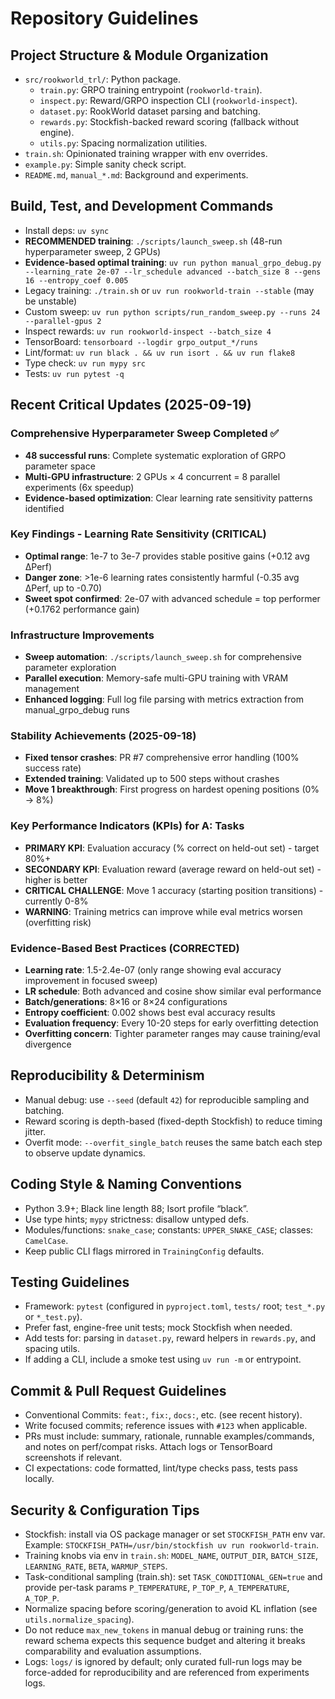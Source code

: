 # Repository Guidelines

## Project Structure & Module Organization
- `src/rookworld_trl/`: Python package.
  - `train.py`: GRPO training entrypoint (`rookworld-train`).
  - `inspect.py`: Reward/GRPO inspection CLI (`rookworld-inspect`).
  - `dataset.py`: RookWorld dataset parsing and batching.
  - `rewards.py`: Stockfish-backed reward scoring (fallback without engine).
  - `utils.py`: Spacing normalization utilities.
- `train.sh`: Opinionated training wrapper with env overrides.
- `example.py`: Simple sanity check script.
- `README.md`, `manual_*.md`: Background and experiments.

## Build, Test, and Development Commands
- Install deps: `uv sync`
- **RECOMMENDED training**: `./scripts/launch_sweep.sh` (48-run hyperparameter sweep, 2 GPUs)
- **Evidence-based optimal training**: `uv run python manual_grpo_debug.py --learning_rate 2e-07 --lr_schedule advanced --batch_size 8 --gens 16 --entropy_coef 0.005`
- Legacy training: `./train.sh` or `uv run rookworld-train --stable` (may be unstable)
- Custom sweep: `uv run python scripts/run_random_sweep.py --runs 24 --parallel-gpus 2`
- Inspect rewards: `uv run rookworld-inspect --batch_size 4`
- TensorBoard: `tensorboard --logdir grpo_output_*/runs`
- Lint/format: `uv run black . && uv run isort . && uv run flake8`
- Type check: `uv run mypy src`
- Tests: `uv run pytest -q`

## Recent Critical Updates (2025-09-19)

### Comprehensive Hyperparameter Sweep Completed ✅
- **48 successful runs**: Complete systematic exploration of GRPO parameter space
- **Multi-GPU infrastructure**: 2 GPUs × 4 concurrent = 8 parallel experiments (6x speedup)
- **Evidence-based optimization**: Clear learning rate sensitivity patterns identified

### Key Findings - Learning Rate Sensitivity (CRITICAL)
- **Optimal range**: 1e-7 to 3e-7 provides stable positive gains (+0.12 avg ΔPerf)
- **Danger zone**: >1e-6 learning rates consistently harmful (-0.35 avg ΔPerf, up to -0.70)
- **Sweet spot confirmed**: 2e-07 with advanced schedule = top performer (+0.1762 performance gain)

### Infrastructure Improvements
- **Sweep automation**: `./scripts/launch_sweep.sh` for comprehensive parameter exploration
- **Parallel execution**: Memory-safe multi-GPU training with VRAM management
- **Enhanced logging**: Full log file parsing with metrics extraction from manual_grpo_debug runs

### Stability Achievements (2025-09-18)
- **Fixed tensor crashes**: PR #7 comprehensive error handling (100% success rate)
- **Extended training**: Validated up to 500 steps without crashes
- **Move 1 breakthrough**: First progress on hardest opening positions (0% → 8%)

### Key Performance Indicators (KPIs) for A: Tasks
- **PRIMARY KPI**: Evaluation accuracy (% correct on held-out set) - target 80%+
- **SECONDARY KPI**: Evaluation reward (average reward on held-out set) - higher is better
- **CRITICAL CHALLENGE**: Move 1 accuracy (starting position transitions) - currently 0-8%
- **WARNING**: Training metrics can improve while eval metrics worsen (overfitting risk)

### Evidence-Based Best Practices (CORRECTED)
- **Learning rate**: 1.5-2.4e-07 (only range showing eval accuracy improvement in focused sweep)
- **LR schedule**: Both advanced and cosine show similar eval performance
- **Batch/generations**: 8×16 or 8×24 configurations
- **Entropy coefficient**: 0.002 shows best eval accuracy results
- **Evaluation frequency**: Every 10-20 steps for early overfitting detection
- **Overfitting concern**: Tighter parameter ranges may cause training/eval divergence

## Reproducibility & Determinism
- Manual debug: use `--seed` (default `42`) for reproducible sampling and batching.
- Reward scoring is depth-based (fixed-depth Stockfish) to reduce timing jitter.
- Overfit mode: `--overfit_single_batch` reuses the same batch each step to observe update dynamics.

## Coding Style & Naming Conventions
- Python 3.9+; Black line length 88; Isort profile “black”.
- Use type hints; `mypy` strictness: disallow untyped defs.
- Modules/functions: `snake_case`; constants: `UPPER_SNAKE_CASE`; classes: `CamelCase`.
- Keep public CLI flags mirrored in `TrainingConfig` defaults.

## Testing Guidelines
- Framework: `pytest` (configured in `pyproject.toml`, `tests/` root; `test_*.py` or `*_test.py`).
- Prefer fast, engine-free unit tests; mock Stockfish when needed.
- Add tests for: parsing in `dataset.py`, reward helpers in `rewards.py`, and spacing utils.
- If adding a CLI, include a smoke test using `uv run -m` or entrypoint.

## Commit & Pull Request Guidelines
- Conventional Commits: `feat:`, `fix:`, `docs:`, etc. (see recent history).
- Write focused commits; reference issues with `#123` when applicable.
- PRs must include: summary, rationale, runnable examples/commands, and notes on perf/compat risks. Attach logs or TensorBoard screenshots if relevant.
- CI expectations: code formatted, lint/type checks pass, tests pass locally.

## Security & Configuration Tips
- Stockfish: install via OS package manager or set `STOCKFISH_PATH` env var. Example: `STOCKFISH_PATH=/usr/bin/stockfish uv run rookworld-train`.
- Training knobs via env in `train.sh`: `MODEL_NAME`, `OUTPUT_DIR`, `BATCH_SIZE`, `LEARNING_RATE`, `BETA`, `WARMUP_STEPS`.
- Task-conditional sampling (train.sh): set `TASK_CONDITIONAL_GEN=true` and provide per-task params `P_TEMPERATURE`, `P_TOP_P`, `A_TEMPERATURE`, `A_TOP_P`.
- Normalize spacing before scoring/generation to avoid KL inflation (see `utils.normalize_spacing`).
 - Do not reduce `max_new_tokens` in manual debug or training runs: the reward schema expects this sequence budget and altering it breaks comparability and evaluation assumptions.
 - Logs: `logs/` is ignored by default; only curated full-run logs may be force-added for reproducibility and are referenced from experiments logs.
